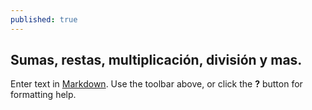 ```yaml
---
published: true
---
```

## Sumas, restas, multiplicación, división y mas.

Enter text in [Markdown](http://daringfireball.net/projects/markdown/). Use the toolbar above, or click the **?** button for formatting help.

